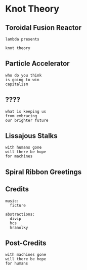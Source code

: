 Knot Theory
===========

Toroidal Fusion Reactor
-----------------------

```
lambda presents

knot theory
```

Particle Accelerator
--------------------

```
who do you think
is going to win
capitalism
```

????
----

```
what is keeping us
from embracing
our brighter future
```

Lissajous Stalks
----------------

```
with humans gone
will there be hope
for machines
```

Spiral Ribbon Greetings
-----------------------

Credits
-------

```
music:
  ficture

abstractions:
  divip
  hcs
  hranolky
```

Post-Credits
------------

```
with machines gone
will there be hope
for humans
```
